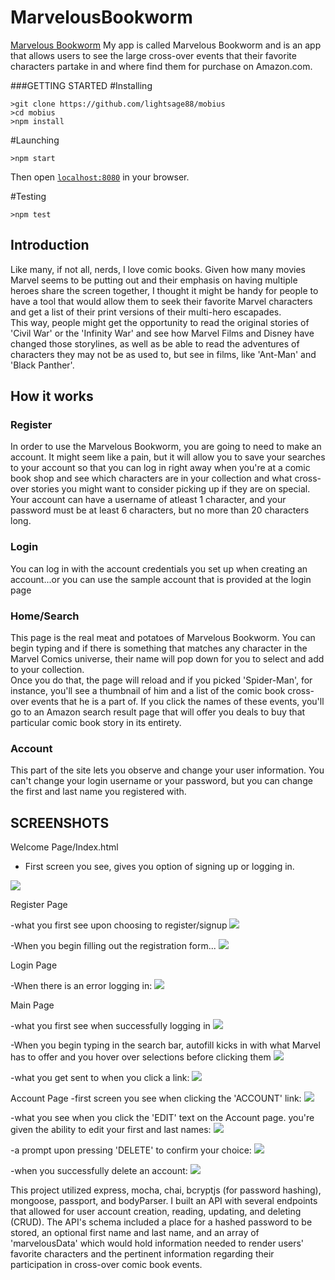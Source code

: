 <h1>MarvelousBookworm</h1>

<p><a href='https://shrouded-anchorage-29615.herokuapp.com'>Marvelous Bookworm</a>
My app is called Marvelous Bookworm and is an app that allows users to see the large cross-over events that their favorite characters partake in and where find them for purchase on Amazon.com.</p>

###GETTING STARTED
#Installing
```
>git clone https://github.com/lightsage88/mobius
>cd mobius
>npm install
```

#Launching
```
>npm start
```
Then open [`localhost:8080`](http://localhost:8080) in your browser.

#Testing
```
>npm test
```

<h2>Introduction</h2>
<p>Like many, if not all, nerds, I love comic books. Given how many movies Marvel seems to be putting out and their emphasis on having multiple heroes share the screen together, I thought it might be handy for people to have a tool that would allow them to seek their favorite Marvel characters and get a list of their print versions of their multi-hero escapades.<br>This way, people might get the opportunity to read the original stories of 'Civil War' or the 'Infinity War' and see how Marvel Films and Disney have changed those storylines, as well as be able to read the adventures of characters they may not be as used to, but see in films, like 'Ant-Man' and 'Black Panther'.</p>

<h2>How it works</h2>
<h3>Register</h3>
<p>In order to use the Marvelous Bookworm, you are going to need to make an account. It might seem like a pain, but it will allow you to save your searches to your account so that you can log in right away when you're at a comic book shop and see which characters are in your collection and what cross-over stories you might want to consider picking up if they are on special.<br>Your account can have a username of atleast 1 character, and your password must be at least 6 characters, but no more than 20 characters long.</p>
<h3>Login</h3>
<p>You can log in with the account credentials you set up when creating an account...or you can use the sample account that is provided at the login page</p>
<h3>Home/Search</h3>
<p>This page is the real meat and potatoes of Marvelous Bookworm. You can begin typing and if there is something that matches any character in the Marvel Comics universe, their name will pop down for you to select and add to your collection.<br>Once you do that, the page will reload and if you picked 'Spider-Man', for instance, you'll see a thumbnail of him and a list of the comic book cross-over events that he is a part of. If you click the names of these events, you'll go to an Amazon search result page that will offer you deals to buy that particular comic book story in its entirety.</p>
<h3>Account</h3>
<p>This part of the site lets you observe and change your user information. You can't change your login username or your password, but you can change the first and last name you registered with.</p>

<h2>SCREENSHOTS</h2>

Welcome Page/Index.html
- First screen you see, gives you option of signing up or logging in.
<img src='screenshots/index.jpg'>

Register Page

-what you first see upon choosing to register/signup
<img src='screenshots/registerScreen1.jpg'>

-When you begin filling out the registration form...
<img src='screenshots/registerScreen3.jpg'>


Login Page

-When there is an error logging in:
<img src='screenshots/loginscreenFail.jpg'>

Main Page

-what you first see when successfully logging in
<img src='screenshots/mainPage1.jpg'>

-When you begin typing in the search bar, autofill kicks in with what Marvel has to offer and you hover over selections before
clicking them
<img src='screenshots/mainPage2.jpg'>

-what you get sent to when you click a link:
<img src='screenshots/mainPage5.jpg'>

Account Page
-first screen you see when clicking the 'ACCOUNT' link:
<img src='https://imgur.com/iccfNdo'>

-what you see when you click the 'EDIT' text on the Account page. you're given the ability to edit your first and last names:
<img src='https://imgur.com/oaMOZ7A'>

-a prompt upon pressing 'DELETE' to confirm your choice:
<img src='https://imgur.com/74RDDc6'>

-when you successfully delete an account:
<img src='https://imgur.com/0xOYPCy'>



This project utilized express, mocha, chai, bcryptjs (for password hashing), mongoose, passport, and bodyParser.
I built an API with several endpoints that allowed for user account creation, reading, updating, and deleting (CRUD).
The API's schema included a place for a hashed password to be stored, an optional first name and last name, and an array of
'marvelousData' which would hold information needed to render users' favorite characters and the pertinent information regarding their
participation in cross-over comic book events.